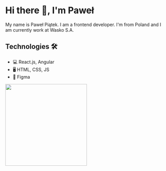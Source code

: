 # Hi there 👋, I'm Paweł

My name is Paweł Piątek. I am a frontend developer. I'm from Poland and I am currently work at Wasko S.A.

## Technologies 🛠
* 💻 React.js, Angular
* 🖥 HTML, CSS, JS
* 🎨 Figma


<img src="https://github.com/pawelpiatekProjects/pawelpiatekProjects/pawelpiatekProjects/ezgif.com-gif-maker.gif" width=256/>
<!--
**pawelpiatekProjects/pawelpiatekProjects** is a ✨ _special_ ✨ repository because its `README.md` (this file) appears on your GitHub profile.

Here are some ideas to get you started:

- 🔭 I’m currently working on ...
- 🌱 I’m currently learning ...
- 👯 I’m looking to collaborate on ...
- 🤔 I’m looking for help with ...
- 💬 Ask me about ...
- 📫 How to reach me: ...
- 😄 Pronouns: ...
- ⚡ Fun fact: ...
-->
